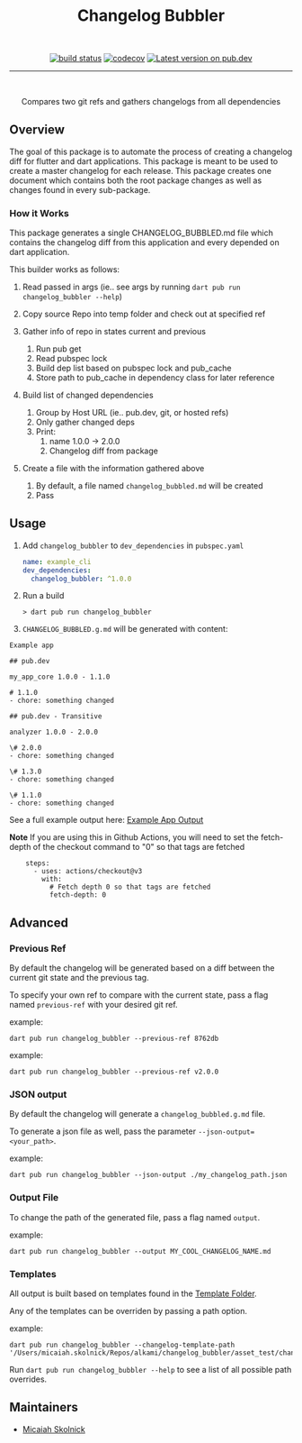 <h1 align="center">Changelog Bubbler</h1>
<br/>

<p align="center">
<a href="https://github.com/m-skolnick/changelog_bubbler/actions/workflows/publish.yaml"><img src="https://github.com/m-skolnick/changelog_bubbler/actions/workflows/publish.yaml/badge.svg" alt="build status"></a>
<a href="https://codecov.io/gh/m-skolnick/changelog_bubbler"><img src="https://codecov.io/gh/m-skolnick/changelog_bubbler/branch/main/graph/badge.svg" alt="codecov"></a>
<a href="https://pub.dev/packages/changelog_bubbler"><img src="https://img.shields.io/pub/v/changelog_bubbler.svg" alt="Latest version on pub.dev"></a>
</p>

---
<br/>

<p align="center">Compares two git refs and gathers changelogs from all dependencies</p>

## Overview

The goal of this package is to automate the process of creating a changelog diff for flutter and dart applications. This package is meant to be used to create a master changelog for each release. This package creates one document which contains both the root package changes as well as changes found in every sub-package.

### How it Works

This package generates a single CHANGELOG_BUBBLED.md file which contains the changelog diff from this application and every depended on dart application.

This builder works as follows:
1. Read passed in args (ie.. see args by running `dart pub run changelog_bubbler --help`)
1. Copy source Repo into temp folder and check out at specified ref
1. Gather info of repo in states current and previous
    1. Run pub get
    1. Read pubspec lock
    1. Build dep list based on pubspec lock and pub_cache
    1. Store path to pub_cache in dependency class for later reference
1. Build list of changed dependencies
    1. Group by Host URL (ie.. pub.dev, git, or hosted refs)
    1. Only gather changed deps
    1. Print:
        1. name 1.0.0 -> 2.0.0
        1. Changelog diff from package

1. Create a file with the information gathered above
    1. By default, a file named `changelog_bubbled.md` will be created
    1. Pass

## Usage
1. Add `changelog_bubbler` to `dev_dependencies` in `pubspec.yaml`

    ```yaml
    name: example_cli
    dev_dependencies:
      changelog_bubbler: ^1.0.0
    ```

1. Run a build

    ```console
    > dart pub run changelog_bubbler
    ```

1. `CHANGELOG_BUBBLED.g.md` will be generated with content:
```
Example app

## pub.dev

my_app_core 1.0.0 - 1.1.0

# 1.1.0
- chore: something changed

## pub.dev - Transitive

analyzer 1.0.0 - 2.0.0

\# 2.0.0
- chore: something changed

\# 1.3.0
- chore: something changed

\# 1.1.0
- chore: something changed
```

See a full example output here: [Example App Output][example_app_output]

**Note**
If you are using this in Github Actions, you will need to set the fetch-depth of the checkout command to "0" so that tags are fetched

```
    steps:
      - uses: actions/checkout@v3
        with:
          # Fetch depth 0 so that tags are fetched
          fetch-depth: 0
```

## Advanced

### Previous Ref
By default the changelog will be generated based on a diff between the current git state and the previous tag.

To specify your own ref to compare with the current state, pass a flag named `previous-ref` with your desired git ref.

example:
```
dart pub run changelog_bubbler --previous-ref 8762db
```
example:
```
dart pub run changelog_bubbler --previous-ref v2.0.0
```

### JSON output
By default the changelog will generate a `changelog_bubbled.g.md` file. 

To generate a json file as well, pass the parameter `--json-output=<your_path>`.

example:
```
dart pub run changelog_bubbler --json-output ./my_changelog_path.json
```

### Output File
To change the path of the generated file, pass a flag named `output`.

example:
```
dart pub run changelog_bubbler --output MY_COOL_CHANGELOG_NAME.md
```

### Templates
All output is built based on templates found in the [Template Folder][template_folder].

Any of the templates can be overriden by passing a path option.

example:
```
dart pub run changelog_bubbler --changelog-template-path '/Users/micaiah.skolnick/Repos/alkami/changelog_bubbler/asset_test/changelog_template.html'
```

Run `dart pub run changelog_bubbler --help` to see a list of all possible path overrides.

## Maintainers

- [Micaiah Skolnick](https://github.com/m-skolnick)

[example_app_output]: https://github.com/m-skolnick/changelog_bubbler/blob/main/example/my_output_file.md
[template_folder]: https://github.com/m-skolnick/changelog_bubbler/blob/main/template/